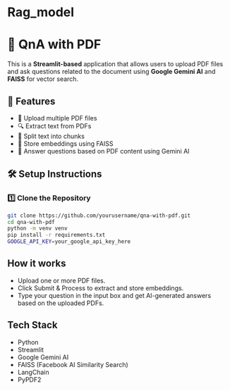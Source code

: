 # Rag_model

# 📄 QnA with PDF 

This is a **Streamlit-based** application that allows users to upload PDF files and ask questions related to the document using **Google Gemini AI** and **FAISS** for vector search.

## 🚀 Features
- 📂 Upload multiple PDF files  
- 🔍 Extract text from PDFs  
- 🧩 Split text into chunks  
- 📖 Store embeddings using FAISS  
- 🤖 Answer questions based on PDF content using Gemini AI  

## 🛠️ Setup Instructions

### 1️⃣ Clone the Repository  
```sh
git clone https://github.com/yourusername/qna-with-pdf.git
cd qna-with-pdf
python -m venv venv
pip install -r requirements.txt
GOOGLE_API_KEY=your_google_api_key_here
```

## How it works
- Upload one or more PDF files.
- Click Submit & Process to extract and store embeddings.
- Type your question in the input box and get AI-generated answers based on the uploaded PDFs.

## Tech Stack
- Python
- Streamlit
- Google Gemini AI
- FAISS (Facebook AI Similarity Search)
- LangChain
- PyPDF2

